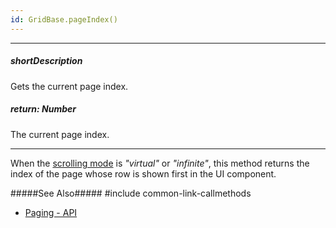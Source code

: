 ```yaml
---
id: GridBase.pageIndex()
---
```

---
##### shortDescription
Gets the current page index.

##### return: Number
The current page index.

---
When the [scrolling mode](/api-reference/10%20UI%20Widgets/dxDataGrid/1%20Configuration/scrolling/mode.md '{basewidgetpath}/Configuration/scrolling/#mode') is *"virtual"* or *"infinite"*, this method returns the index of the page whose row is shown first in the UI component. 


#####See Also#####
#include common-link-callmethods
- [Paging - API](/concepts/05%20Widgets/DataGrid/35%20Paging/20%20API.md '/Documentation/Guide/Widgets/{WidgetName}/Paging/#API')
